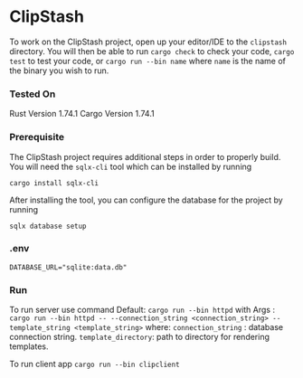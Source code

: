 
# ClipStash
To work on the ClipStash project, open up your editor/IDE to the `clipstash` directory. You will then be able to run `cargo check` to check your code, `cargo test` to test your code, or `cargo run --bin name` where `name` is the name of the binary you wish to run.

### Tested On 
Rust Version 1.74.1
Cargo Version 1.74.1

### Prerequisite
The ClipStash project requires additional steps in order to properly build. You will need the `sqlx-cli` tool which can be installed by running

```
cargo install sqlx-cli
```

After installing the tool, you can configure the database for the project by running

```
sqlx database setup
```

### .env
```
DATABASE_URL="sqlite:data.db"
```

### Run
To run server use command
Default:
```cargo run --bin httpd```
with Args :
```cargo run --bin httpd -- --connection_string <connection_string> -- template_string <template_string>```
where:
```connection_string``` : database connection string.
```template_directory```: path to directory for rendering templates.

To run client app
```cargo run --bin clipclient```